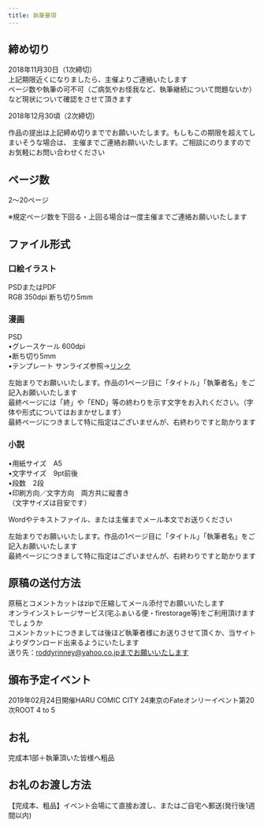 ```yaml
---
title: 執筆要項
---
```


## 締め切り

2018年11月30日（1次締切）  
上記期限近くになりましたら、主催よりご連絡いたします  
ページ数や執筆の可不可（ご病気やお怪我など、執筆継続について問題ないか）など現状について確認をさせて頂きます  

2018年12月30頃（2次締切）  

作品の提出は上記締め切りまででお願いいたします。もしもこの期限を超えてしまいそうな場合は、
主催までご連絡お願いいたします。ご相談にのりますのでお気軽にお問い合わせください

## ページ数

2〜20ページ

※規定ページ数を下回る・上回る場合は一度主催までご連絡お願いいたします

## ファイル形式

### 口絵イラスト

PSDまたはPDF  
RGB  350dpi
断ち切り5mm  

### 漫画

PSD  
•グレースケール 600dpi  
•断ち切り5mm  
•テンプレート  サンライズ参照→<a href="https://www.sunrisep.co.jp/09_genkou/download.htm#title-2" target="_blank">リンク</a>  

左始まりでお願いいたします。作品の1ページ目に「タイトル」「執筆者名」をご記入お願いいたします  
最終ページには「終」や「END」等の終わりを示す文字をお入れください。（字体や形式についてはおまかせします）  
最終ページにつきまして特に指定はございませんが、右終わりですと助かります  

### 小説
•用紙サイズ　A5  
•文字サイズ　9pt前後  
•段数　2段  
•印刷方向／文字方向　両方共に縦書き  
（文字サイズは目安です）  

Wordやテキストファイル、または主催までメール本文でお送りください  

左始まりでお願いいたします。作品の1ページ目に「タイトル」「執筆者名」をご記入お願いいたします    
最終ページにつきまして特に指定はございませんが、右終わりですと助かります  

## 原稿の送付方法
原稿とコメントカットはzipで圧縮してメール添付でお願いいたします  
オンラインストレージサービス(宅ふぁいる便・firestorage等)をご利用頂けますでしょうか  
コメントカットにつきましては後ほど執筆者様にお送りさせて頂くか、当サイトよりダウンロード出来るようにいたします  
送り先：roddyrinney@yahoo.co.jpまでお願いいたします

## 頒布予定イベント
2019年02月24日開催HARU COMIC CITY 24東京のFateオンリーイベント第20次ROOT 4 to 5

## お礼
完成本1部＋執筆頂いた皆様へ粗品


## お礼のお渡し方法
【完成本、粗品】イベント会場にて直接お渡し、またはご自宅へ郵送(発行後1週間以内)

